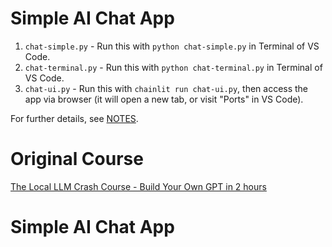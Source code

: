 # Simple AI Chat App

1. `chat-simple.py` - Run this with `python chat-simple.py` in Terminal of VS Code.
1. `chat-terminal.py` - Run this with `python chat-terminal.py` in Terminal of VS Code.
1. `chat-ui.py` - Run this with `chainlit run chat-ui.py`, then access the app via browser (it will open a new tab, or visit "Ports" in VS Code).

For further details, see [NOTES](NOTES.md).

# Original Course

[The Local LLM Crash Course - Build Your Own GPT in 2 hours](https://www.udemy.com/course/the-local-llm-crash-course-build-a-hugging-face-ai-chatbot/?referralCode=EAD6017AA0001257DD9A)

# Simple AI Chat App
